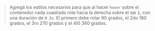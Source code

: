 > Agregá los estilos necesarios para que al hacer `hover` sobre el contenedor cada cuadrado rote hacia la derecha sobre el eje z, con una duración de `0.3s`. El primero debe rotar 90 grados, el 2do 180 grados, el 3ro 270 grados y el 4t0 360 grados.